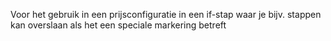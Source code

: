 Voor het gebruik in een prijsconfiguratie in een if-stap waar je bijv. stappen kan overslaan als het een speciale markering betreft